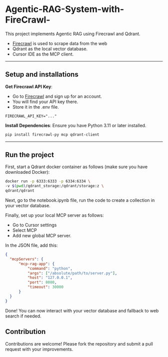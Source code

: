 # Agentic-RAG-System-with-FireCrawl-


This project implements Agentic RAG using Firecrawl and Qdrant.
- [Firecrawl](https://www.firecrawl.dev/i/api) is used to scrape data from the web
- Qdrant as the local vector database.
- Cursor IDE as the MCP client.


---
## Setup and installations

**Get Firecrawl API Key**:
- Go to [Firecrawl](https://www.firecrawl.dev/i/api) and sign up for an account.
- You will find your API key there.
- Store it in the .env file.

```
FIRECRAWL_API_KEY="..."
```

**Install Dependencies**:
   Ensure you have Python 3.11 or later installed.
   ```bash
   pip install firecrawl-py mcp qdrant-client
   ```

---

## Run the project

First, start a Qdrant docker container as follows (make sure you have downloaded Docker):

   ```bash
   docker run -p 6333:6333 -p 6334:6334 \
   -v $(pwd)/qdrant_storage:/qdrant/storage:z \
   qdrant/qdrant
   ```

Next, go to the notebook.ipynb file, run the code to create a collection in your vector database.

Finally, set up your local MCP server as follows:
- Go to Cursor settings
- Select MCP 
- Add new global MCP server.

In the JSON file, add this:
```json
{
  "mcpServers": {
      "mcp-rag-app": {
          "command": "python",
          "args": ["/absolute/path/to/server.py"],
          "host": "127.0.0.1",
          "port": 8080,
          "timeout": 30000
      }
  }
}
```

Done! You can now interact with your vector database and fallback to web search if needed.

## Contribution

Contributions are welcome! Please fork the repository and submit a pull request with your improvements.

